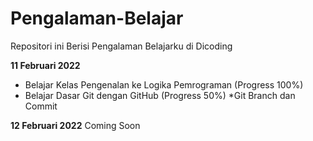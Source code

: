 # Pengalaman-Belajar
Repositori ini Berisi Pengalaman Belajarku di Dicoding


**11 Februari 2022**
- Belajar Kelas Pengenalan ke Logika Pemrograman (Progress 100%)
- Belajar Dasar Git dengan GitHub (Progress 50%)
  *Git Branch dan Commit

**12 Februari 2022**
Coming Soon
